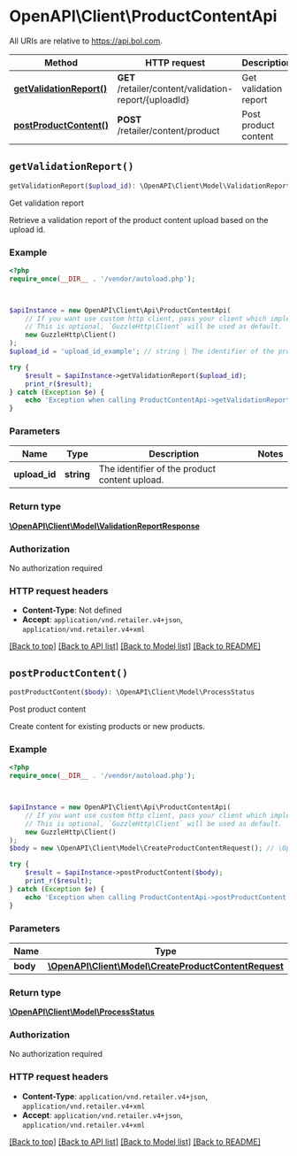 # OpenAPI\Client\ProductContentApi

All URIs are relative to https://api.bol.com.

Method | HTTP request | Description
------------- | ------------- | -------------
[**getValidationReport()**](ProductContentApi.md#getValidationReport) | **GET** /retailer/content/validation-report/{uploadId} | Get validation report
[**postProductContent()**](ProductContentApi.md#postProductContent) | **POST** /retailer/content/product | Post product content


## `getValidationReport()`

```php
getValidationReport($upload_id): \OpenAPI\Client\Model\ValidationReportResponse
```

Get validation report

Retrieve a validation report of the product content upload based on the upload id.

### Example

```php
<?php
require_once(__DIR__ . '/vendor/autoload.php');



$apiInstance = new OpenAPI\Client\Api\ProductContentApi(
    // If you want use custom http client, pass your client which implements `GuzzleHttp\ClientInterface`.
    // This is optional, `GuzzleHttp\Client` will be used as default.
    new GuzzleHttp\Client()
);
$upload_id = 'upload_id_example'; // string | The identifier of the product content upload.

try {
    $result = $apiInstance->getValidationReport($upload_id);
    print_r($result);
} catch (Exception $e) {
    echo 'Exception when calling ProductContentApi->getValidationReport: ', $e->getMessage(), PHP_EOL;
}
```

### Parameters

Name | Type | Description  | Notes
------------- | ------------- | ------------- | -------------
 **upload_id** | **string**| The identifier of the product content upload. |

### Return type

[**\OpenAPI\Client\Model\ValidationReportResponse**](../Model/ValidationReportResponse.md)

### Authorization

No authorization required

### HTTP request headers

- **Content-Type**: Not defined
- **Accept**: `application/vnd.retailer.v4+json`, `application/vnd.retailer.v4+xml`

[[Back to top]](#) [[Back to API list]](../../README.md#endpoints)
[[Back to Model list]](../../README.md#models)
[[Back to README]](../../README.md)

## `postProductContent()`

```php
postProductContent($body): \OpenAPI\Client\Model\ProcessStatus
```

Post product content

Create content for existing products or new products.

### Example

```php
<?php
require_once(__DIR__ . '/vendor/autoload.php');



$apiInstance = new OpenAPI\Client\Api\ProductContentApi(
    // If you want use custom http client, pass your client which implements `GuzzleHttp\ClientInterface`.
    // This is optional, `GuzzleHttp\Client` will be used as default.
    new GuzzleHttp\Client()
);
$body = new \OpenAPI\Client\Model\CreateProductContentRequest(); // \OpenAPI\Client\Model\CreateProductContentRequest

try {
    $result = $apiInstance->postProductContent($body);
    print_r($result);
} catch (Exception $e) {
    echo 'Exception when calling ProductContentApi->postProductContent: ', $e->getMessage(), PHP_EOL;
}
```

### Parameters

Name | Type | Description  | Notes
------------- | ------------- | ------------- | -------------
 **body** | [**\OpenAPI\Client\Model\CreateProductContentRequest**](../Model/CreateProductContentRequest.md)|  | [optional]

### Return type

[**\OpenAPI\Client\Model\ProcessStatus**](../Model/ProcessStatus.md)

### Authorization

No authorization required

### HTTP request headers

- **Content-Type**: `application/vnd.retailer.v4+json`, `application/vnd.retailer.v4+xml`
- **Accept**: `application/vnd.retailer.v4+json`, `application/vnd.retailer.v4+xml`

[[Back to top]](#) [[Back to API list]](../../README.md#endpoints)
[[Back to Model list]](../../README.md#models)
[[Back to README]](../../README.md)

